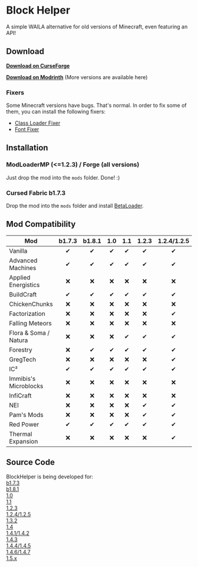 # Block Helper

A simple WAILA alternative for old versions of Minecraft, even featuring an API!

## Download

[**Download on CurseForge**](https://www.curseforge.com/minecraft/mc-mods/block-helper)

[**Download on Modrinth**](https://modrinth.com/mod/block-helper) (More versions are available here)

### Fixers

Some Minecraft versions have bugs. That's normal. In order to fix some of them, you can install the following fixers:

- [Class Loader Fixer](https://modrinth.com/mod/class-loader-fixer)
- [Font Fixer](https://modrinth.com/mod/font-fixer)

## Installation

### ModLoaderMP (<=1.2.3) / Forge (all versions)

Just drop the mod into the `mods` folder. Done! :)

### Cursed Fabric b1.7.3

Drop the mod into the `mods` folder and install [BetaLoader](https://github.com/paulevsGitch/BetaLoader).

## Mod Compatibility

| Mod                   | b1.7.3 | b1.8.1 | 1.0 | 1.1 | 1.2.3 | 1.2.4/1.2.5 | 1.3.2 | 1.4 | 1.4.1/1.4.2 | 1.4.3 | 1.4.4/1.4.5 | 1.4.6/1.4.7 | 1.5.x |
|-----------------------|:------:|:------:|:---:|:---:|:-----:|:-----------:|:-----:|:---:|:-----------:|:-----:|:-----------:|:-----------:|:-----:|
| Vanilla               |   ✔    |   ✔    |  ✔  |  ✔  |   ✔   |      ✔      |   ✔   |  ✔  |      ✔      |   ✔   |      ✔      |      ✔      |   ✔   |
| Advanced Machines     |   ✔    |   ✔    |  ✔  |  ✔  |   ✔   |      ✔      |   ✔   |  ❌  |      ✔      |   ❌   |      ✔      |      ✔      |   ✔   |
| Applied Energistics   |   ❌    |   ❌    |  ❌  |  ❌  |   ❌   |      ❌      |   ❌   |  ❌  |      ❌      |   ❌   |      ❌      |      ✔      |   ✔   |
| BuildCraft            |   ✔    |   ✔    |  ✔  |  ✔  |   ✔   |      ✔      |   ✔   |  ❌  |      ✔      |   ❌   |      ✔      |      ✔      |   ✔   |
| ChickenChunks         |   ❌    |   ❌    |  ❌  |  ❌  |   ❌   |      ❌      |   ❌   |  ❌  |      ❌      |   ❌   |      ✔      |      ✔      |   ✔   |
| Factorization         |   ❌    |   ❌    |  ❌  |  ❌  |   ❌   |      ✔      |   ❌   |  ❌  |      ✔      |   ❌   |      ✔      |      ✔      |   ✔   |
| Falling Meteors       |   ❌    |   ❌    |  ❌  |  ❌  |   ❌   |      ❌      |   ❌   |  ❌  |      ❌      |   ❌   |      ✔      |      ✔      |   ✔   |
| Flora & Soma / Natura |   ❌    |   ❌    |  ❌  |  ✔  |   ✔   |      ✔      |   ❌   |  ❌  |      ❌      |   ❌   |      ✔      |      ✔      |   ✔   |
| Forestry              |   ❌    |   ✔    |  ✔  |  ✔  |   ✔   |      ✔      |   ✔   |  ❌  |      ❌      |   ❌   |      ✔      |      ✔      |   ✔   |
| GregTech              |   ❌    |   ❌    |  ❌  |  ❌  |   ❌   |      ✔      |   ✔   |  ❌  |      ✔      |   ❌   |      ✔      |      ✔      |   ✔   |
| IC²                   |   ✔    |   ✔    |  ✔  |  ✔  |   ✔   |      ✔      |   ✔   |  ❌  |      ✔      |   ❌   |      ✔      |      ✔      |   ✔   |
| Immibis's Microblocks |   ❌    |   ❌    |  ❌  |  ❌  |   ❌   |      ❌      |   ❌   |  ❌  |      ❌      |   ❌   |      ❌      |      ✔      |   ✔   |
| InfiCraft             |   ❌    |   ❌    |  ❌  |  ❌  |   ❌   |      ❌      |   ❌   |  ❌  |      ❌      |   ❌   |      ❌      |      ✔      |   ❌   |
| NEI                   |   ❌    |   ❌    |  ❌  |  ❌  |   ✔   |      ✔      |   ✔   |  ❌  |      ✔      |   ❌   |      ✔      |      ✔      |   ✔   |
| Pam's Mods            |   ❌    |   ❌    |  ❌  |  ❌  |   ✔   |      ✔      |   ❌   |  ❌  |      ❌      |   ❌   |      ✔      |      ✔      |   ✔   |
| Red Power             |   ✔    |   ✔    |  ✔  |  ✔  |   ✔   |      ✔      |   ❌   |  ❌  |      ❌      |   ❌   |      ❌      |      ✔      |   ❌   |
| Thermal Expansion     |   ❌    |   ❌    |  ❌  |  ❌  |   ❌   |      ✔      |   ✔   |  ❌  |      ✔      |   ❌   |      ✔      |      ✔      |   ✔   |


## Source Code

BlockHelper is being developed for:<br>
[b1.7.3](https://github.com/ThexXTURBOXx/BlockHelper/tree/b1.7.3)<br>
[b1.8.1](https://github.com/ThexXTURBOXx/BlockHelper/tree/b1.8.1)<br>
[1.0](https://github.com/ThexXTURBOXx/BlockHelper/tree/1.0)<br>
[1.1](https://github.com/ThexXTURBOXx/BlockHelper/tree/1.1)<br>
[1.2.3](https://github.com/ThexXTURBOXx/BlockHelper/tree/1.2.3)<br>
[1.2.4/1.2.5](https://github.com/ThexXTURBOXx/BlockHelper/tree/1.2.5)<br>
[1.3.2](https://github.com/ThexXTURBOXx/BlockHelper/tree/1.3.2)<br>
[1.4](https://github.com/ThexXTURBOXx/BlockHelper/tree/1.4)<br>
[1.4.1/1.4.2](https://github.com/ThexXTURBOXx/BlockHelper/tree/1.4.2)<br>
[1.4.3](https://github.com/ThexXTURBOXx/BlockHelper/tree/1.4.3)<br>
[1.4.4/1.4.5](https://github.com/ThexXTURBOXx/BlockHelper/tree/1.4.5)<br>
[1.4.6/1.4.7](https://github.com/ThexXTURBOXx/BlockHelper/tree/1.4.7)<br>
[1.5.x](https://github.com/ThexXTURBOXx/BlockHelper/tree/1.5.2)<br>
